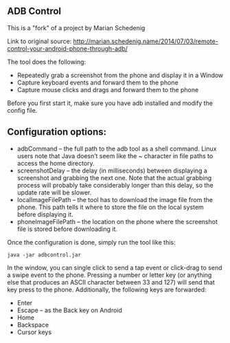## ADB Control

This is a "fork" of a project by Marian Schedenig 

Link to original source:
http://marian.schedenig.name/2014/07/03/remote-control-your-android-phone-through-adb/



The tool does the following:

* Repeatedly grab a screenshot from the phone and display it in a Window
* Capture keyboard events and forward them to the phone
* Capture mouse clicks and drags and forward them to the phone


Before you first start it, make sure you have adb installed and modify the config file.

## Configuration options:


* adbCommand – the full path to the adb tool as a shell command. Linux users note that Java doesn’t seem like the ~ character in file paths to access the home directory.
* screenshotDelay – the delay (in milliseconds) between displaying a screenshot and grabbing the next one. Note that the actual grabbing process will probably take considerably longer than this delay, so the update rate will be slower.
* localImageFilePath – the tool has to download the image file from the phone. This path tells it where to store the file on the local system before displaying it.
* phoneImageFilePath – the location on the phone where the screenshot file is stored before downloading it.


Once the configuration is done, simply run the tool like this:

```java -jar adbcontrol.jar```


In the window, you can single click to send a tap event or click-drag to send a swipe event to the phone. Pressing a number or letter key (or anything else that produces an ASCII character between 33 and 127) will send that key press to the phone. Additionally, the following keys are forwarded:

* Enter
* Escape – as the Back key on Android
* Home
* Backspace
* Cursor keys


